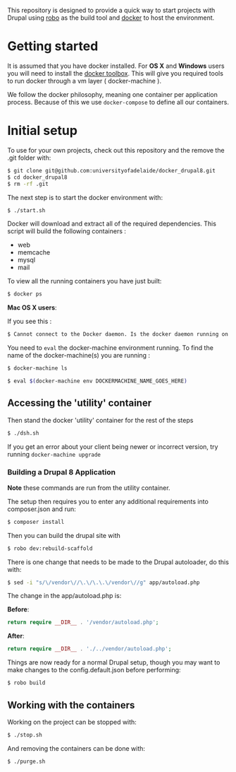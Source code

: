 
This repository is designed to provide a quick way to start projects
with Drupal using [robo](http://robo.li/) as the build tool and [docker](https://www.docker.com/) to host the
environment.

# Getting started

It is assumed that you have docker installed. For __OS X__ and __Windows__ users you will need to install the [docker toolbox](https://www.docker.com/products/docker-toolbox).
This will give you required tools to run docker through a vm layer ( docker-machine ).

We follow the docker philosophy, meaning one container per application process. Because of this we use `docker-compose` to define all our containers.

# Initial setup

To use for your own projects, check out this repository and the remove the .git folder with:
```bash
$ git clone git@github.com:universityofadelaide/docker_drupal8.git
$ cd docker_drupal8
$ rm -rf .git
```

The next step is to start the docker environment with:
```bash
$ ./start.sh
```

Docker will download and extract all of the required dependencies.
This script will build the following containers :
- web
- memcache
- mysql
- mail

To view all the running containers you have just built:
```bash
$ docker ps
```

__Mac OS X users__:

If you see this :
```bash
$ Cannot connect to the Docker daemon. Is the docker daemon running on this host?
```

You need to `eval` the docker-machine environment running. To find the name of the docker-machine(s) you are running :

```bash
$ docker-machine ls
```

```bash
$ eval $(docker-machine env DOCKERMACHINE_NAME_GOES_HERE)
```

## Accessing the 'utility' container

Then stand the docker 'utility' container for the rest of the steps
```bash
$ ./dsh.sh
```

If you get an error about your client being newer or incorrect version, try running `docker-machine upgrade`

### Building a Drupal 8 Application
__Note__ these commands are run from the utility container.

The setup then requires you to enter any additional
requirements into composer.json and run:
```bash
$ composer install
```

Then you can build the drupal site with
```bash
$ robo dev:rebuild-scaffold
```

There is one change that needs to be made to the Drupal autoloader, do this with:
```bash
$ sed -i "s/\/vendor\//\.\/\.\.\/vendor\//g" app/autoload.php
```

The change in the app/autoload.php is:

__Before__:
```php
return require __DIR__ . '/vendor/autoload.php';
```

__After__:
```php
return require __DIR__ . './../vendor/autoload.php';
```

Things are now ready for a normal Drupal setup, though you may want to make changes
to the config.default.json before performing:
```bash
$ robo build
```

## Working with the containers

Working on the project can be stopped with:
```bash
$ ./stop.sh
```

And removing the containers can be done with:
```bash
$ ./purge.sh
```
